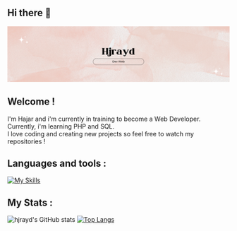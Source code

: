 ## Hi there 👋
![alt text](banniere.png)
<!--
**hjrayd/hjrayd** is a ✨ _special_ ✨ repository because its `README.md` (this file) appears on your GitHub profile.-->

## Welcome ! 
I'm Hajar and i'm currently in training to become a Web Developer. <br>
Currently, i'm learning PHP and SQL. <br>
I love coding and creating new projects so feel free to watch my repositories ! <br>

## Languages and tools :
[![My Skills](https://skillicons.dev/icons?i=js,html,css,php,mysql,git,figma,symfony,vscode)](https://skillicons.dev)

## My Stats : 
![hjrayd's GitHub stats](https://github-readme-stats.vercel.app/api?username=hjrayd&show_icons=true&theme=rose)
[![Top Langs](https://github-readme-stats.vercel.app/api/top-langs/?username=hjrayd&show_icons=true&theme=rose)](https://github.com/hjrayd/github-readme-stats)

